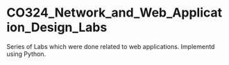 # CO324_Network_and_Web_Application_Design_Labs

Series of Labs which were done related to web applications. Implementd using Python.
